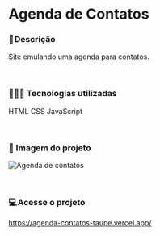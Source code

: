 # Agenda de Contatos

### 📝 Descrição
Site emulando uma agenda para contatos.

</br>

### 👨🏻‍💻 Tecnologias utilizadas 
HTML
CSS
JavaScript

</br>

### 🎴 Imagem do projeto

![Agenda de contatos](https://user-images.githubusercontent.com/114628700/216684683-75ee9a06-9992-4514-a25a-1e04d306db08.png)

</br>

### 💻 Acesse o projeto
https://agenda-contatos-taupe.vercel.app/
